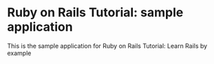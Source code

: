 # Ruby on Rails Tutorial: sample application

This is the sample application for Ruby on Rails Tutorial: Learn Rails by 
example